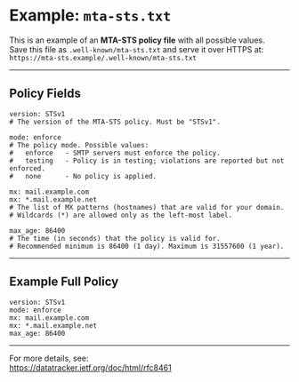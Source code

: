 # Example: `mta-sts.txt`

This is an example of an **MTA-STS policy file** with all possible values.  
Save this file as `.well-known/mta-sts.txt` and serve it over HTTPS at:  
`https://mta-sts.example/.well-known/mta-sts.txt`

---

## Policy Fields

```plaintext
version: STSv1
# The version of the MTA-STS policy. Must be "STSv1".

mode: enforce
# The policy mode. Possible values:
#   enforce   - SMTP servers must enforce the policy.
#   testing   - Policy is in testing; violations are reported but not enforced.
#   none      - No policy is applied.

mx: mail.example.com
mx: *.mail.example.net
# The list of MX patterns (hostnames) that are valid for your domain.
# Wildcards (*) are allowed only as the left-most label.

max_age: 86400
# The time (in seconds) that the policy is valid for.
# Recommended minimum is 86400 (1 day). Maximum is 31557600 (1 year).
```

---

## Example Full Policy

```plaintext
version: STSv1
mode: enforce
mx: mail.example.com
mx: *.mail.example.net
max_age: 86400
```

---

For more details, see:  
https://datatracker.ietf.org/doc/html/rfc8461